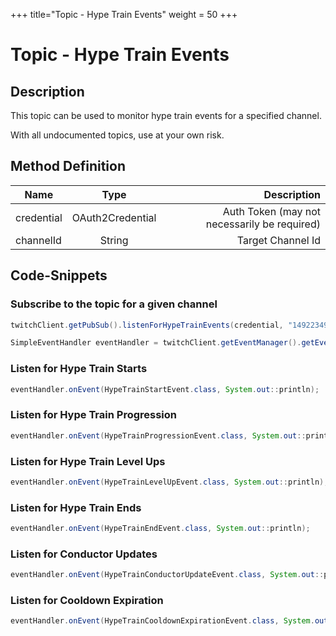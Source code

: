 +++
title="Topic - Hype Train Events"
weight = 50
+++

# Topic - Hype Train Events

## Description

This topic can be used to monitor hype train events for a specified channel.

With all undocumented topics, use at your own risk.

## Method Definition

| Name          | Type      | Description  |
| ------------- |:---------:| -----------------:|
| credential | OAuth2Credential | Auth Token (may not necessarily be required) |
| channelId | String | Target Channel Id |

## Code-Snippets

### Subscribe to the topic for a given channel

```java
twitchClient.getPubSub().listenForHypeTrainEvents(credential, "149223493");

SimpleEventHandler eventHandler = twitchClient.getEventManager().getEventHandler(SimpleEventHandler.class);
```

### Listen for Hype Train Starts

```java
eventHandler.onEvent(HypeTrainStartEvent.class, System.out::println);
```

### Listen for Hype Train Progression

```java
eventHandler.onEvent(HypeTrainProgressionEvent.class, System.out::println);
```

### Listen for Hype Train Level Ups

```java
eventHandler.onEvent(HypeTrainLevelUpEvent.class, System.out::println);
```

### Listen for Hype Train Ends

```java
eventHandler.onEvent(HypeTrainEndEvent.class, System.out::println);
```

### Listen for Conductor Updates

```java
eventHandler.onEvent(HypeTrainConductorUpdateEvent.class, System.out::println);
```

### Listen for Cooldown Expiration

```java
eventHandler.onEvent(HypeTrainCooldownExpirationEvent.class, System.out::println);
```
